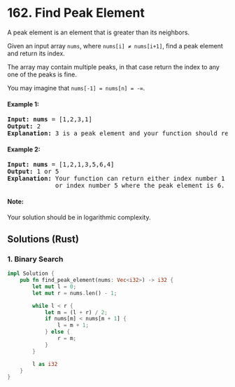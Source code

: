 # 162. Find Peak Element
A peak element is an element that is greater than its neighbors.

Given an input array ```nums```, where ```nums[i] ≠ nums[i+1]```, find a peak element and return its index.

The array may contain multiple peaks, in that case return the index to any one of the peaks is fine.

You may imagine that ```nums[-1] = nums[n] = -∞```.

#### Example 1:
<pre>
<strong>Input:</strong> <strong>nums</strong> = [1,2,3,1]
<strong>Output:</strong> 2
<strong>Explanation:</strong> 3 is a peak element and your function should return the index number 2.
</pre>

#### Example 2:
<pre>
<strong>Input:</strong> <strong>nums</strong> = [1,2,1,3,5,6,4]
<strong>Output:</strong> 1 or 5
<strong>Explanation:</strong> Your function can return either index number 1 where the peak element is 2, 
             or index number 5 where the peak element is 6.
</pre>

#### Note:
Your solution should be in logarithmic complexity.

## Solutions (Rust)

### 1. Binary Search
```Rust
impl Solution {
    pub fn find_peak_element(nums: Vec<i32>) -> i32 {
        let mut l = 0;
        let mut r = nums.len() - 1;

        while l < r {
            let m = (l + r) / 2;
            if nums[m] < nums[m + 1] {
                l = m + 1;
            } else {
                r = m;
            }
        }

        l as i32
    }
}
```
